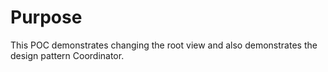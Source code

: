 #  Purpose

This POC demonstrates changing the root view and also demonstrates the design pattern Coordinator.

